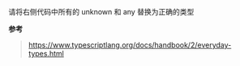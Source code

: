 请将右侧代码中所有的 unknown 和 any 替换为正确的类型

**参考**

> https://www.typescriptlang.org/docs/handbook/2/everyday-types.html

